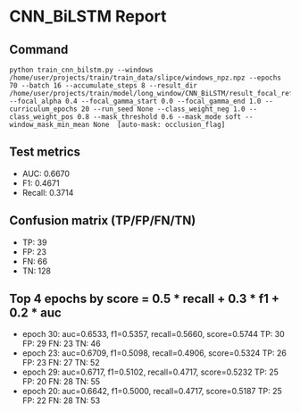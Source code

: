 # CNN_BiLSTM Report

## Command
```
python train_cnn_bilstm.py --windows /home/user/projects/train/train_data/slipce/windows_npz.npz --epochs 70 --batch 16 --accumulate_steps 8 --result_dir /home/user/projects/train/model/long_window/CNN_BiLSTM/result_focal_refine/cw02_fg09 --focal_alpha 0.4 --focal_gamma_start 0.0 --focal_gamma_end 1.0 --curriculum_epochs 20 --run_seed None --class_weight_neg 1.0 --class_weight_pos 0.8 --mask_threshold 0.6 --mask_mode soft --window_mask_min_mean None  [auto-mask: occlusion_flag]
```

## Test metrics
- AUC: 0.6670
- F1: 0.4671
- Recall: 0.3714
## Confusion matrix (TP/FP/FN/TN)
- TP: 39
- FP: 23
- FN: 66
- TN: 128

## Top 4 epochs by score = 0.5 * recall + 0.3 * f1 + 0.2 * auc
- epoch 30: auc=0.6533, f1=0.5357, recall=0.5660, score=0.5744  TP: 30 FP: 29 FN: 23 TN: 46
- epoch 23: auc=0.6709, f1=0.5098, recall=0.4906, score=0.5324  TP: 26 FP: 23 FN: 27 TN: 52
- epoch 29: auc=0.6717, f1=0.5102, recall=0.4717, score=0.5232  TP: 25 FP: 20 FN: 28 TN: 55
- epoch 20: auc=0.6642, f1=0.5000, recall=0.4717, score=0.5187  TP: 25 FP: 22 FN: 28 TN: 53
